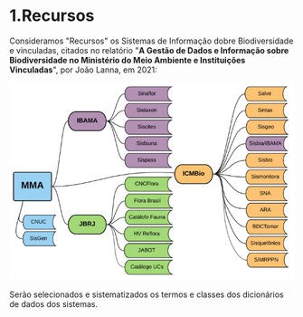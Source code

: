 # 1.Recursos

Consideramos "Recursos" os Sistemas de Informação dobre Biodiversidade e vinculadas, citados no relatório "**A Gestão de Dados e Informação sobre Biodiversidade no Ministério do Meio Ambiente e Instituições Vinculadas**", por João Lanna, em 2021:

![](../../.gitbook/assets/screenshot20220503113424.png)

Serão selecionados e sistematizados os termos e classes dos dicionários de dados dos sistemas.
